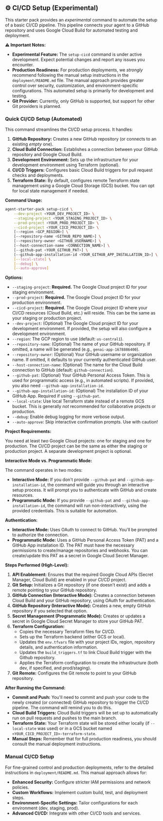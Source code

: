 ## ⚙️ CI/CD Setup (Experimental)

This starter pack provides an *experimental* command to automate the setup of a basic CI/CD pipeline.  This pipeline connects your agent to a GitHub repository and uses Google Cloud Build for automated testing and deployment.

**⚠️ Important Notes:**

*   **Experimental Feature:** The `setup-cicd` command is under active development.  Expect potential changes and report any issues you encounter.
*   **Production Readiness:**  For production deployments, we *strongly* recommend following the manual setup instructions in the `deployment/README.md` file.  The manual approach provides greater control over security, customization, and environment-specific configurations.  This automated setup is primarily for development and testing.
*   **Git Provider:** Currently, only GitHub is supported, but support for other Git providers is planned.

### Quick CI/CD Setup (Automated)

This command streamlines the CI/CD setup process.  It handles:

1.  **GitHub Repository:** Creates a new GitHub repository (or connects to an existing *empty* one).
2.  **Cloud Build Connection:** Establishes a connection between your GitHub repository and Google Cloud Build.
3.  **Development Environment:**  Sets up the infrastructure for your development environment using Terraform (optional).
4.  **CI/CD Triggers:** Configures basic Cloud Build triggers for pull request checks and deployments.
5.  **Terraform State:**  By default, configures remote Terraform state management using a Google Cloud Storage (GCS) bucket.  You can opt for local state management if needed.

**Command Usage:**
```bash
agent-starter-pack setup-cicd \
    --dev-project <YOUR_DEV_PROJECT_ID> \
    --staging-project <YOUR_STAGING_PROJECT_ID> \
    --prod-project <YOUR_PROD_PROJECT_ID> \
    --cicd-project <YOUR_CICD_PROJECT_ID> \
    [--region <GCP_REGION>] \
    [--repository-name <GITHUB_REPO_NAME>] \
    [--repository-owner <GITHUB_USERNAME>] \
    [--host-connection-name <CONNECTION_NAME>] \
    [--github-pat <YOUR_GITHUB_PAT>] \
    [--github-app-installation-id <YOUR_GITHUB_APP_INSTALLATION_ID>] \
    [--local-state] \
    [--debug] \
    [--auto-approve]
```

**Options:**

*   `--staging-project`:  **Required.** The Google Cloud project ID for your staging environment.
*   `--prod-project`:  **Required.** The Google Cloud project ID for your production environment.
*   `--cicd-project`:  **Required.** The Google Cloud project ID where your CI/CD resources (Cloud Build, etc.) will reside. This can be the same as your staging or production project.
*   `--dev-project`:  (Optional) The Google Cloud project ID for your development environment.  If provided, the setup will also configure a development environment.
*   `--region`:  The GCP region to use (default: `us-central1`).
*   `--repository-name`:  (Optional) The name of your GitHub repository.  If omitted, a name will be generated (e.g., `genai-app-1678886400`).
*   `--repository-owner`: (Optional) Your GitHub username or organization name.  If omitted, it defaults to your currently authenticated GitHub user.
*   `--host-connection-name`: (Optional) The name for the Cloud Build connection to GitHub (default: `github-connection`).
*   `--github-pat`:  (Optional) Your GitHub Personal Access Token.  This is used for programmatic access (e.g., in automated scripts).  If provided, you also need `--github-app-installation-id`.
*   `--github-app-installation-id`: (Optional) The installation ID of your GitHub App.  Required if using `--github-pat`.
*   `--local-state`:  Use local Terraform state instead of a remote GCS bucket.  This is generally *not* recommended for collaborative projects or production.
*   `--debug`:  Enable debug logging for more verbose output.
*   `--auto-approve`:  Skip interactive confirmation prompts.  Use with caution!

**Project Requirements:**

You need at least *two* Google Cloud projects: one for staging and one for production. The CI/CD project can be the same as either the staging or production project. A separate development project is optional.

**Interactive Mode vs. Programmatic Mode:**

The command operates in two modes:

*   **Interactive Mode:**  If you don't provide `--github-pat` and `--github-app-installation-id`, the command will guide you through an interactive setup process.  It will prompt you to authenticate with GitHub and create resources.
*   **Programmatic Mode:**  If you provide `--github-pat` and `--github-app-installation-id`, the command will run non-interactively, using the provided credentials.  This is suitable for automation.

**Authentication:**

*   **Interactive Mode:**  Uses OAuth to connect to GitHub.  You'll be prompted to authorize the connection.
*   **Programmatic Mode:**  Uses a GitHub Personal Access Token (PAT) and a GitHub App installation ID.  The PAT must have the necessary permissions to create/manage repositories and webhooks.  You can create/update this PAT as a secret in Google Cloud Secret Manager.

**Steps Performed (High-Level):**

1.  **API Enablement:**  Ensures that the required Google Cloud APIs (Secret Manager, Cloud Build) are enabled in your CI/CD project.
2.  **Git Setup:**  Initializes a Git repository (if one doesn't exist) and adds a remote pointing to your GitHub repository.
3.  **GitHub Connection (Interactive Mode):**  Creates a connection between Cloud Build and your GitHub repository, using OAuth for authentication.
4.  **GitHub Repository (Interactive Mode):** Creates a new, empty GitHub repository if you selected that option.
5.  **Secret Management (Programmatic Mode):**  Creates or updates a secret in Google Cloud Secret Manager to store your GitHub PAT.
6.  **Terraform Configuration:**
    *   Copies the necessary Terraform files for CI/CD.
    *   Sets up the Terraform backend (either GCS or local).
    *   Updates the `env.tfvars` file with your project IDs, region, repository details, and authentication information.
    * Updates the `build_triggers.tf` to link Cloud Build trigger with the Github repository.
    *   Applies the Terraform configuration to create the infrastructure (both dev, if specified, and prod/staging).
7.  **Git Remote:** Configures the Git remote to point to your GitHub repository.

**After Running the Command:**

*   **Commit and Push:**  You'll need to commit and push your code to the newly created (or connected) GitHub repository to trigger the CI/CD pipeline.  The command will remind you to do this.
*   **Cloud Build Triggers:**  Cloud Build triggers will be set up to automatically run on pull requests and pushes to the main branch.
*   **Terraform State:** Your Terraform state will be stored either locally (if `--local-state` was used) or in a GCS bucket named `<YOUR_CICD_PROJECT_ID>-terraform-state`.
*   **Manual Steps:** Remember that for full production readiness, you should consult the manual deployment instructions.

### Manual CI/CD Setup

For fine-grained control and production deployments, refer to the detailed instructions in `deployment/README.md`.  This manual approach allows for:

*   **Enhanced Security:**  Configure stricter IAM permissions and network policies.
*   **Custom Workflows:**  Implement custom build, test, and deployment steps.
*   **Environment-Specific Settings:**  Tailor configurations for each environment (dev, staging, prod).
*   **Advanced CI/CD:**  Integrate with other CI/CD tools and services.
